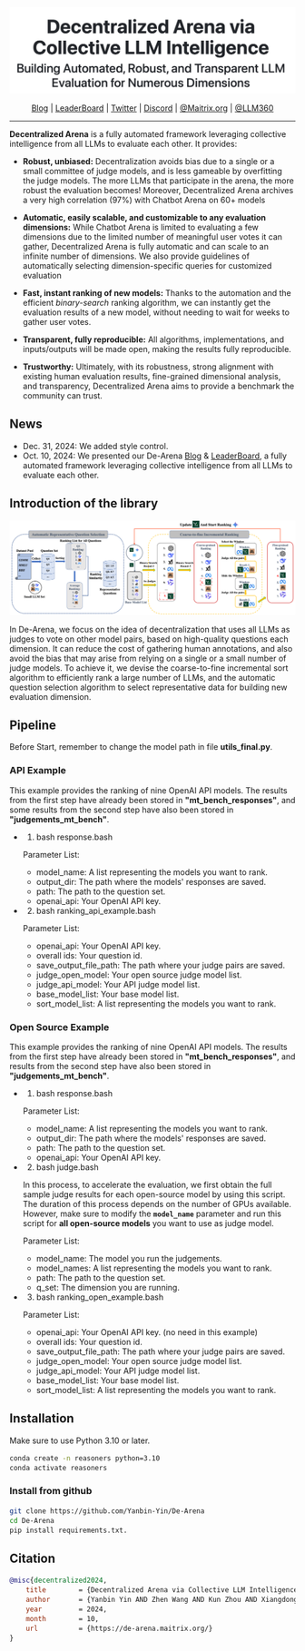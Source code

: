 ![logo](assets/logo.jpg#pic_center)


<p align="center">
  <a href="https://de-arena.maitrix.org">Blog</a>
  |
  <a href="https://huggingface.co/spaces/LLM360/de-arena">LeaderBoard</a>
  |
  <a href="https://x.com/MaitrixOrg">Twitter</a>
  |
  <a href="https://discord.gg/b5NEhRbvJg">Discord</a>
  |
  <a href="https://maitrix.org/">@Maitrix.org</a>
  |
  <a href="https://www.llm360.ai">@LLM360</a>
</p>

---

**Decentralized Arena**  is a fully automated framework leveraging collective intelligence from all LLMs to evaluate each other. It provides:

- **Robust, unbiased:** Decentralization avoids bias due to a single or a small committee of judge models, and is less gameable by overfitting the judge models. The more LLMs that participate in the arena, the more robust the evaluation becomes! Moreover, Decentralized Arena archives a very high correlation (97%) with Chatbot Arena on 60+ models 

- **Automatic, easily scalable, and customizable to any evaluation dimensions:** While Chatbot Arena is limited to evaluating a few dimensions due to the limited number of meaningful user votes it can gather, Decentralized Arena is fully automatic and can scale to an infinite number of dimensions. We also provide guidelines of automatically selecting dimension-specific queries for customized evaluation
  
- **Fast, instant ranking of new models:** Thanks to the automation and the efficient *binary-search* ranking algorithm, we can instantly get the evaluation results of a new model, without needing to wait for weeks to gather user votes.

- **Transparent, fully reproducible:** All algorithms, implementations, and inputs/outputs will be made open, making the results fully reproducible.

- **Trustworthy:** Ultimately, with its robustness, strong alignment with existing human evaluation results, fine-grained dimensional analysis, and transparency, Decentralized Arena aims to provide a benchmark the community can trust.

## News
- Dec. 31, 2024: We added style control.
- Oct. 10, 2024: We presented our De-Arena [Blog](https://de-arena.maitrix.org) & [LeaderBoard](https://huggingface.co/spaces/LLM360/de-arena), a fully automated framework leveraging collective intelligence from all LLMs to evaluate each other.

## Introduction of the library

![De-Arena Structure](assets/model_01.png)

In De-Arena, we focus on the idea of decentralization that uses all LLMs as judges to vote on other model pairs, based on high-quality questions each dimension. It can reduce the cost of gathering human annotations, and also avoid the bias that may arise
from relying on a single or a small number of judge models. To achieve it, we devise the coarse-to-fine incremental sort algorithm to efficiently rank a large number of LLMs, and the automatic question selection algorithm to select representative data for building new evaluation dimension.

## Pipeline
Before Start, remember to change the model path in file **utils_final.py**.
### API Example
This example provides the ranking of nine OpenAI API models. The results from the first step have already been stored in **"mt_bench_responses"**, and some results from the second step have also been stored in **"judgements_mt_bench"**. 

- 1. bash response.bash
     
  Parameter List:
  
    - model_name: A list representing the models you want to rank.
    - output_dir: The path where the models' responses are saved.
    - path: The path to the question set.
    - openai_api: Your OpenAI API key.

- 2. bash ranking_api_example.bash
     
  Parameter List:
  
    - openai_api: Your OpenAI API key.
    - overall ids: Your question id.
    - save_output_file_path: The path where your judge pairs are saved.
    - judge_open_model: Your open source judge model list.
    - judge_api_model: Your API judge model list.
    - base_model_list: Your base model list.
    - sort_model_list: A list representing the models you want to rank.

### Open Source Example
This example provides the ranking of nine OpenAI API models. The results from the first step have already been stored in **"mt_bench_responses"**, and results from the second step have also been stored in **"judgements_mt_bench"**. 

- 1. bash response.bash
     
  Parameter List:
  
    - model_name: A list representing the models you want to rank.
    - output_dir: The path where the models' responses are saved.
    - path: The path to the question set.
    - openai_api: Your OpenAI API key.

- 2. bash judge.bash

  In this process, to accelerate the evaluation, we first obtain the full sample judge results for each open-source model by using this script. The duration of this process depends on the number of GPUs available. However, make sure to modify the **`model_name`** parameter and run this script for **all open-source models** you want to use as judge model.

  Parameter List:
  
    - model_name: The model you run the judgements.
    - model_names: A list representing the models you want to rank.
    - path: The path to the question set.
    - q_set: The dimension you are running.

- 3. bash ranking_open_example.bash
     
  Parameter List:
  
    - openai_api: Your OpenAI API key. (no need in this example)
    - overall ids: Your question id.
    - save_output_file_path: The path where your judge pairs are saved.
    - judge_open_model: Your open source judge model list.
    - judge_api_model: Your API judge model list.
    - base_model_list: Your base model list.
    - sort_model_list: A list representing the models you want to rank.


## Installation

Make sure to use Python 3.10 or later.

```bash
conda create -n reasoners python=3.10
conda activate reasoners
```

### Install from github

```bash
git clone https://github.com/Yanbin-Yin/De-Arena
cd De-Arena
pip install requirements.txt.
```

## Citation
```bibtex
@misc{decentralized2024,
    title        = {Decentralized Arena via Collective LLM Intelligence: Building Automated, Robust, and Transparent LLM Evaluation for Numerous Dimensions},
    author       = {Yanbin Yin AND Zhen Wang AND Kun Zhou AND Xiangdong Zhang AND Shibo Hao AND Yi Gu AND Jieyuan Liu AND Somanshu Singla AND Tianyang Liu AND Xing, Eric P. AND Zhengzhong Liu AND Haojian Jin AND Zhiting Hu},
    year         = 2024,
    month        = 10,
    url          = {https://de-arena.maitrix.org/}
}
```
